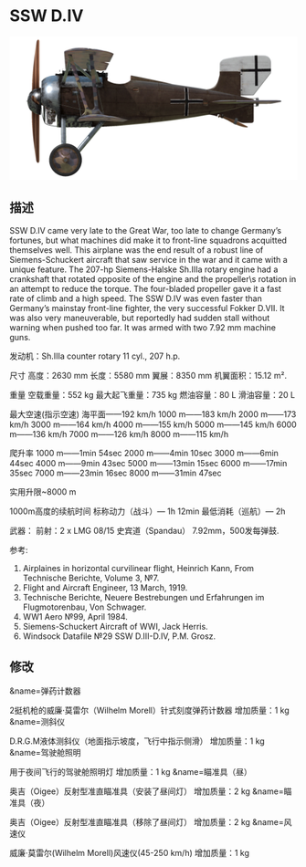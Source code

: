 # SSW D.IV

![schuckertdiv](../images/schuckertdiv.png)

## 描述

SSW D.IV came very late to the Great War, too late to change Germany’s fortunes, but what machines did make it to front-line squadrons acquitted themselves well. This airplane was the end result of a robust line of Siemens-Schuckert aircraft that saw service in the war and it came with a unique feature. The 207-hp Siemens-Halske Sh.IIIa rotary engine had a crankshaft that rotated opposite of the engine and the propeller\s rotation in an attempt to reduce the torque. The four-bladed propeller gave it a fast rate of climb and a high speed. The SSW D.IV was even faster than Germany’s mainstay front-line fighter, the very successful Fokker D.VII. It was also very maneuverable, but reportedly had sudden stall without warning when pushed too far. It was armed with two 7.92 mm machine guns.


发动机：Sh.IIIa counter rotary 11 cyl., 207 h.p.

尺寸
高度：2630 mm
长度：5580 mm
翼展：8350 mm
机翼面积：15.12 m².

重量
空载重量：552 kg
最大起飞重量：735 kg
燃油容量：80 L
滑油容量：20 L

最大空速(指示空速)
海平面——192 km/h
1000 m——183 km/h
2000 m——173 km/h
3000 m——164 km/h
4000 m——155 km/h
5000 m——145 km/h
6000 m——136 km/h
7000 m——126 km/h
8000 m——115 km/h

爬升率
1000 m——1min 54sec
2000 m——4min 10sec
3000 m——6min 44sec
4000 m——9min 43sec
5000 m——13min 15sec
6000 m——17min 35sec
7000 m——23min 16sec
8000 m——31min 47sec

实用升限~8000 m

1000m高度的续航时间
标称动力（战斗）— 1h 12min
最低消耗（巡航）— 2h

武器：
前射：2 х LMG 08/15 史宾道（Spandau） 7.92mm，500发每弹鼓.

参考:
1) Airplaines in horizontal curvilinear flight, Heinrich Kann, From Technische Berichte, Volume 3, №7.
2) Flight and Aircraft Engineer, 13 March, 1919.
3) Technische Berichte, Neuere Bestrebungen und Erfahrungen im Flugmotorenbau, Von Schwager.
4) WW1 Aero №99, April 1984.
5) Siemens-Schuckert Aircraft of WWI, Jack Herris.
6) Windsock Datafile №29 SSW D.III-D.IV, P.M. Grosz.

## 修改
&name=弹药计数器

2挺机枪的威廉·莫雷尔（Wilhelm Morell）针式刻度弹药计数器
增加质量：1 kg
&name=测斜仪

D.R.G.M液体测斜仪（地面指示坡度，飞行中指示侧滑）
增加质量：1 kg
&name=驾驶舱照明

用于夜间飞行的驾驶舱照明灯
增加质量：1 kg
&name=瞄准具（昼）

奥吉（Oigee）反射型准直瞄准具（安装了昼间灯）
增加质量：2 kg
&name=瞄准具（夜）

奥吉（Oigee）反射型准直瞄准具（移除了昼间灯）
增加质量：2 kg
&name=风速仪

威廉·莫雷尔(Wilhelm Morell)风速仪(45-250 km/h)
增加质量：1 kg
